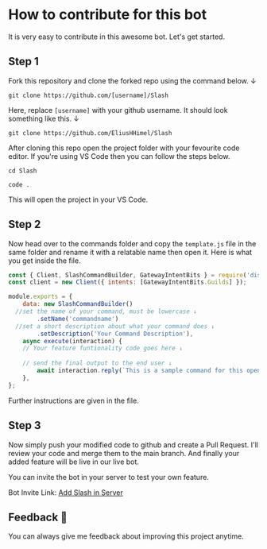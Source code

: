 # How to contribute for this bot

It is very easy to contribute in this awesome bot.
Let's get started.

## Step 1
Fork this repository and clone the forked repo using the command below. ↓ 
```
git clone https://github.com/[username]/Slash
```
Here, replace `[username]` with your github username. It should look something like this. ↓ 
```
git clone https://github.com/EliusHHimel/Slash
```
After cloning this repo open the project folder with your fevourite code editor. If you're using VS Code then you can follow the steps below.

```
cd Slash
```
```
code .
```
This will open the project in your VS Code.

## Step 2
Now head over to the commands folder and copy the `template.js` file in the same folder and rename it with a relatable name then open it.
Here is what you get inside the file.
```js
const { Client, SlashCommandBuilder, GatewayIntentBits } = require('discord.js');
const client = new Client({ intents: [GatewayIntentBits.Guilds] });

module.exports = {
	data: new SlashCommandBuilder()
  //set the name of your command, must be lowercase ↓ 
		.setName('commandname')
  //set a short description about what your command does ↓  
		.setDescription('Your Command Description'),
	async execute(interaction) {
    // Your feature funtionality code goes here ↓ 
    
    // send the final output to the end user ↓ 
		await interaction.reply(`This is a sample command for this open source project. More details in our GitHub Repository. \n GitHub: https://github.com/EliusHHimel/Slash`);
	},
};
```
Further instructions are given in the file.

## Step 3
Now simply push your modified code to github and create a Pull Request. I'll review your code and merge them to the main branch. And finally your added feature will be live in our live bot.

You can invite the bot in your server to test your own feature.

Bot Invite Link: [Add Slash in Server](https://discord.com/api/oauth2/authorize?client_id=1053590161897816114&permissions=8&scope=bot%20applications.commands)


## Feedback 🚀
You can always give me feedback about improving this project anytime.